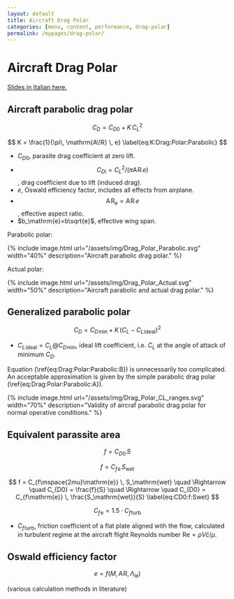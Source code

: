 ```yaml
---
layout: default
title: Aircraft Drag Polar
categories: [menu, content, performance, drag-polar]
permalink: /mypages/drag-polar/
---
```


# Aircraft Drag Polar

<p><a href="{{ site.url }}/assets/Polare_di_resistenza.pdf">Slides in Italian here.</a></p>

## Aircraft parabolic drag polar

$$
C_D = C_{D0} + K\,C_L^2
\label{eq:Drag:Polar:Parabolic:A}
$$

$$
K = \frac{1}{\pi\, \mathrm{A\!R} \, e}
\label{eq:K:Drag:Polar:Parabolic}
$$

- $C_{D0}$, parasite drag coefficient at zero lift.
- $$C_{D\mathrm{i}} = C_L^2/\big(\pi \mathrm{A\!R} \, e\big)$$, drag coefficient due to lift (induced drag).
- $e$, Oswald efficiency factor, includes all effects from airplane.
- $$\mathrm{A\!R}_\mathrm{e}=\mathrm{A\!R}\,e$$, effective aspect ratio.
- $b_\mathrm{e}=b\sqrt{e}$, effective wing span.

Parabolic polar:

{% include image.html
  url="/assets/img/Drag_Polar_Parabolic.svg"
  width="40%"
  description="Aircraft parabolic drag polar."
  %}

Actual polar:

{% include image.html
  url="/assets/img/Drag_Polar_Actual.svg"
  width="50%"
  description="Aircraft parabolic and actual drag polar."
  %}

## Generalized parabolic polar

$$
C_D = C_{D\mspace{2mu}\mathrm{min}} + K\,\left( C_L - C_{L\mspace{2mu}\mathrm{ideal}} \right)^2
\label{eq:Drag:Polar:Parabolic:B}
$$

- $C_{L\mspace{2mu}\mathrm{ideal}} = C_L @ C_{D\mspace{2mu} \mathrm{min}}$, ideal lift coefficient, i.e. $C_L$ at the angle of attack
  of minimum $C_D$.

Equation (\ref{eq:Drag:Polar:Parabolic:B}) is unnecessarily too complicated. An acceptable approximation is given by
the simple parabolic drag polar (\ref{eq:Drag:Polar:Parabolic:A}).

{% include image.html
  url="/assets/img/Drag_Polar_CL_ranges.svg"
  width="70%"
  description="Validity of aircraf parabolic drag polar for normal operative conditions."
  %}

## Equivalent parassite area

$$
f = C_{D0} \, S
\label{eq:f:Parassite:Equivalent:Area}
$$

$$
f = C_{f\mspace{2mu}\mathrm{e}} \, S_\mathrm{wet}
\label{eq:f:Parassite:Equivalent:Area:Swet}
$$

$$
f = C_{f\mspace{2mu}\mathrm{e}} \, S_\mathrm{wet} \quad \Rightarrow \quad
C_{D0} = \frac{f}{S} \quad \Rightarrow \quad
C_{D0} = C_{f\mathrm{e}} \, \frac{S_\mathrm{wet}}{S}
\label{eq:CD0:f:Swet}
$$

$$
C_{f\mspace{2mu}\mathrm{e}} = 1.5 \cdot C_{f\mspace{2mu}\mathrm{turb}}
\label{eq:Cfe:Cfturb}
$$

- $C_{f\mspace{2mu}\mathrm{turb}}$, friction coefficient of a flat plate aligned with the flow,
  calculated in turbulent regime at the aircraft flight Reynolds number $\mathrm{Re} = \rho V \bar{c}/\mu$.

## Oswald efficiency factor

$$
e = f \left( M, \mathrm{A\!R}, \Lambda_\mathrm{le} \right)
\label{eq:e:Drag:Polar}
$$

(various calculation methods in literature)
